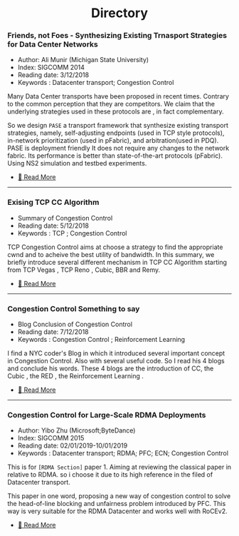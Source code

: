 <h1 align="center"> Directory </h1>

### Friends, not Foes - Synthesizing Existing Trnasport Strategies for Data Center Networks
* Author: Ali Munir (Michigan State University)
* Index: SIGCOMM 2014
* Reading date: 3/12/2018
* Keywords : Datacenter transport; Congestion Control 

Many Data Center transports have been proposed in recent times. Contrary to the common perception that they are competitors. We claim that the underlying strategies used in these protocols are , in fact complementary.

So we design `PASE` a transport framework that synthesize existing transport strategies, namely, self-adjusting endpoints (used in TCP style protocols), in-network prioritization (used in pFabric), and arbitration(used in PDQ). PASE is deployment friendly It does not require any changes to the network fabric. Its performance is better than state-of-the-art protocols (pFabric). Using NS2 simulation and testbed experiments.

* [:heart_decoration: Read More](https://miqianmimi.github.io/2018/12/03/PASE/#more)

---


### Exising TCP CC Algorithm
* Summary of Congestion Control
* Reading date: 5/12/2018
* Keywords : TCP ; Congestion Control 

TCP Congestion Control aims at choose a strategy to find the appropriate cwnd and to acheive the best utility of bandwidth. In this summary, we briefly introduce several different mechanism in TCP CC Algorithm starting from TCP Vegas , TCP Reno , Cubic, BBR and Remy.

* [:heart_decoration: Read More](https://miqianmimi.github.io/2018/12/06/TCP-CC/)

---

### Congestion Control Something to say
* Blog Conclusion of Congestion Control
* Reading date: 7/12/2018
* Keywords : Congestion Control ; Reinforcement Learning

I find a NYC coder's Blog in which it introduced several important concept in Congestion Control. Also with several useful code. So I read his 4 blogs and conclude his words. These 4 blogs are the introduction of CC, the Cubic , the RED , the Reinforcement Learning .

* [:heart_decoration: Read More](https://miqianmimi.github.io/2018/12/07/CC-BLOG/#more)


---

### Congestion Control for Large-Scale RDMA Deployments
* Author: Yibo Zhu (Microsoft;ByteDance)
* Index: SIGCOMM 2015
* Reading date: 02/01/2019-10/01/2019
* Keywords : Datacenter transport; RDMA; PFC; ECN; Congestion Control 

This is for `[RDMA Section]` paper 1. Aiming at reviewing the classical paper in relative to RDMA. so i choose it due to its high reference in the filed of Datacenter transport. 

This paper in one word, proposing a new way of congestion control to solve the head-of-line blocking and unfairness problem introduced by PFC. This way is very suitable for the RDMA Datacenter and works well with RoCEv2. 

* [:heart_decoration: Read More]()